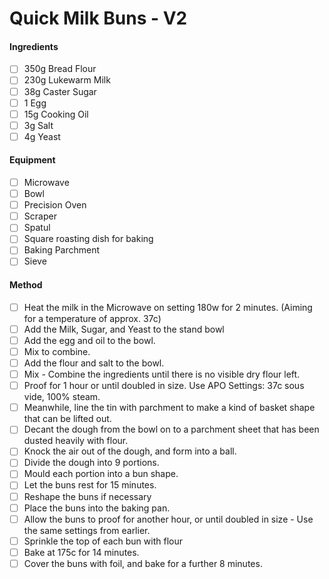 # Quick Milk Buns - V2

#### Ingredients

- [ ] 350g Bread Flour
- [ ] 230g Lukewarm Milk
- [ ] 38g Caster Sugar
- [ ] 1 Egg
- [ ] 15g Cooking Oil
- [ ] 3g Salt
- [ ] 4g Yeast

#### Equipment 

- [ ] Microwave
- [ ] Bowl
- [ ] Precision Oven
- [ ] Scraper
- [ ] Spatul
- [ ] Square roasting dish for baking
- [ ] Baking Parchment
- [ ] Sieve

#### Method

- [ ] Heat the milk in the Microwave on setting 180w for 2 minutes. (Aiming for a temperature of approx. 37c)
- [ ] Add the Milk, Sugar, and Yeast to the stand bowl
- [ ] Add the egg and oil to the bowl.
- [ ] Mix to combine.
- [ ] Add the flour and salt to the bowl.
- [ ] Mix - Combine the ingredients until there is no visible dry flour left.
- [ ] Proof for 1 hour or until doubled in size. Use APO Settings: 37c sous vide, 100% steam.
- [ ] Meanwhile, line the tin with parchment to make a kind of basket shape that can be lifted out.
- [ ] Decant the dough from the bowl on to a parchment sheet that has been dusted heavily with flour.
- [ ] Knock the air out of the dough, and form into a ball.
- [ ] Divide the dough into 9 portions.
- [ ] Mould each portion into a bun shape.
- [ ] Let the buns rest for 15 minutes.
- [ ] Reshape the buns if necessary
- [ ] Place the buns into the baking pan.
- [ ] Allow the buns to proof for another hour, or until doubled in size - Use the same settings from earlier.
- [ ] Sprinkle the top of each bun with flour
- [ ] Bake at 175c for 14 minutes. 
- [ ] Cover the buns with foil, and bake for a further 8 minutes.